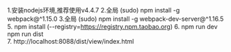 
1.安装nodejs环境,推荐使用v4.4.7
2.全局 (sudo) npm install -g webpack@^1.15.0
3.全局 (sudo) npm install -g webpack-dev-server@^1.16.5
5. npm install (--registry=https://registry.npm.taobao.org)
6. npm run dev npm run dist  
7. http://localhost:8088/dist/view/index.html